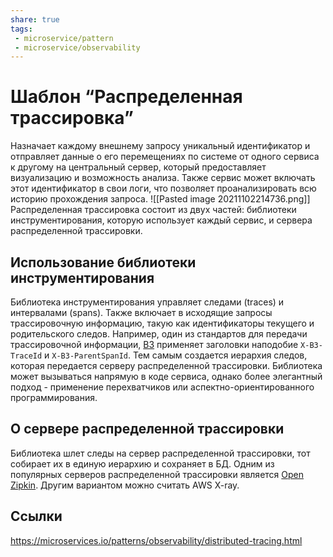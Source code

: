 ```yaml
---
share: true
tags:
 - microservice/pattern
 - microservice/observability
---
```

# Шаблон “Распределенная трассировка”
Назначает каждому внешнему запросу уникальный идентификатор и отправляет данные о его перемещениях по системе от одного сервиса к другому на центральный сервер, который предоставляет визуализацию и возможность анализа.
Также сервис может включать этот идентификатор в свои логи, что позволяет проанализировать всю историю прохождения запроса.
![[Pasted image 20211102214736.png]]
Распределенная трассировка состоит из двух частей: библиотеки инструментирования, которую использует каждый сервис, и сервера распределенной трассировки.
## Использование библиотеки инструментирования
Библиотека инструментирования управляет следами (traces) и интервалами (spans). Также включает в исходящие запросы трассировочную информацию, такую как идентификаторы текущего и родительского следов. Например, один из стандартов для передачи трассировочной информации, [B3](https://github.com/openzipkin/b3-propagation) применяет заголовки наподобие `X-B3-TraceId` и `X-B3-ParentSpanId`. Тем самым создается иерархия следов, которая передается серверу распределенной трассировки.
Библиотека может вызываться напрямую в коде сервиса, однако более элегантный подход - применение перехватчиков или аспектно-ориентированного программирования.
## О сервере распределенной трассировки
Библиотека шлет следы на сервер распределенной трассировки, тот собирает их в единую иерархию и сохраняет в БД. Одним из популярных серверов распределенной трассировки является [Open Zipkin](https://github.com/openzipkin). Другим вариантом можно считать AWS X-ray.
## Ссылки
https://microservices.io/patterns/observability/distributed-tracing.html